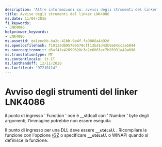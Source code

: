 ```yaml
---
description: 'Altre informazioni su: avvisi degli strumenti del linker LNK4086'
title: Avviso degli strumenti del linker LNK4086
ms.date: 11/04/2016
f1_keywords:
- LNK4086
helpviewer_keywords:
- LNK4086
ms.assetid: ea1eecbb-ba2c-41bb-9a4f-fa0808a4b92d
ms.openlocfilehash: f19138d895706579cff13bd1d43b9a64ccaa5044
ms.sourcegitcommit: d6af41e42699628c3e2e6063ec7b03931a49a098
ms.translationtype: MT
ms.contentlocale: it-IT
ms.lasthandoff: 12/11/2020
ms.locfileid: "97210114"
---
```

# <a name="linker-tools-warning-lnk4086"></a>Avviso degli strumenti del linker LNK4086

il punto di ingresso ' Function ' non è __stdcall con ' Number ' byte degli argomenti; l'immagine potrebbe non essere eseguita

Il punto di ingresso per una DLL deve essere **`__stdcall`** . Ricompilare la funzione con l'opzione [/GZ](../../build/reference/gd-gr-gv-gz-calling-convention.md) o specificare **`__stdcall`** o WINAPI quando si definisce la funzione.
